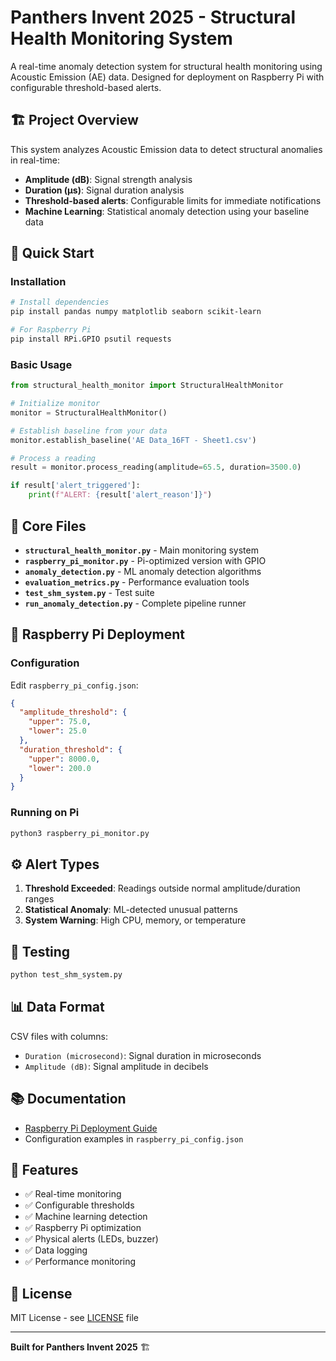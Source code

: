 # Panthers Invent 2025 - Structural Health Monitoring System

A real-time anomaly detection system for structural health monitoring using Acoustic Emission (AE) data. Designed for deployment on Raspberry Pi with configurable threshold-based alerts.

## 🏗️ Project Overview

This system analyzes Acoustic Emission data to detect structural anomalies in real-time:
- **Amplitude (dB)**: Signal strength analysis
- **Duration (μs)**: Signal duration analysis
- **Threshold-based alerts**: Configurable limits for immediate notifications
- **Machine Learning**: Statistical anomaly detection using your baseline data

## 🚀 Quick Start

### Installation
```bash
# Install dependencies
pip install pandas numpy matplotlib seaborn scikit-learn

# For Raspberry Pi
pip install RPi.GPIO psutil requests
```

### Basic Usage
```python
from structural_health_monitor import StructuralHealthMonitor

# Initialize monitor
monitor = StructuralHealthMonitor()

# Establish baseline from your data
monitor.establish_baseline('AE Data_16FT - Sheet1.csv')

# Process a reading
result = monitor.process_reading(amplitude=65.5, duration=3500.0)

if result['alert_triggered']:
    print(f"ALERT: {result['alert_reason']}")
```

## 📁 Core Files

- **`structural_health_monitor.py`** - Main monitoring system
- **`raspberry_pi_monitor.py`** - Pi-optimized version with GPIO
- **`anomaly_detection.py`** - ML anomaly detection algorithms
- **`evaluation_metrics.py`** - Performance evaluation tools
- **`test_shm_system.py`** - Test suite
- **`run_anomaly_detection.py`** - Complete pipeline runner

## 🍓 Raspberry Pi Deployment

### Configuration
Edit `raspberry_pi_config.json`:
```json
{
  "amplitude_threshold": {
    "upper": 75.0,
    "lower": 25.0
  },
  "duration_threshold": {
    "upper": 8000.0,
    "lower": 200.0
  }
}
```

### Running on Pi
```bash
python3 raspberry_pi_monitor.py
```

## ⚙️ Alert Types

1. **Threshold Exceeded**: Readings outside normal amplitude/duration ranges
2. **Statistical Anomaly**: ML-detected unusual patterns
3. **System Warning**: High CPU, memory, or temperature

## 🧪 Testing

```bash
python test_shm_system.py
```

## 📊 Data Format

CSV files with columns:
- `Duration (microsecond)`: Signal duration in microseconds
- `Amplitude (dB)`: Signal amplitude in decibels

## 📚 Documentation

- [Raspberry Pi Deployment Guide](RASPBERRY_PI_DEPLOYMENT.md)
- Configuration examples in `raspberry_pi_config.json`

## 🎯 Features

- ✅ Real-time monitoring
- ✅ Configurable thresholds
- ✅ Machine learning detection
- ✅ Raspberry Pi optimization
- ✅ Physical alerts (LEDs, buzzer)
- ✅ Data logging
- ✅ Performance monitoring

## 📄 License

MIT License - see [LICENSE](LICENSE) file

---

**Built for Panthers Invent 2025** 🏗️